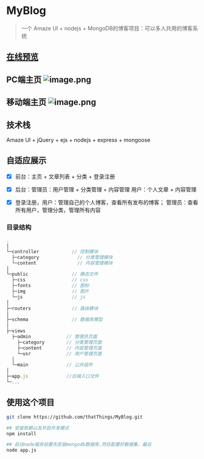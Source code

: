 # MyBlog

> 一个 Amaze UI + nodejs + MongoDB的博客项目：可以多人共用的博客系统

[**在线预览**](http://www.nanyuanfly.cn:3666/)
---
PC端主页
![image.png](https://upload-images.jianshu.io/upload_images/15171164-1bc8924dcc443d06.png?imageMogr2/auto-orient/strip%7CimageView2/2/w/1240)
---
移动端主页
![image.png](https://upload-images.jianshu.io/upload_images/15171164-cbc6a2fdadd43de6.png?imageMogr2/auto-orient/strip%7CimageView2/2/w/1240)
---



## 技术栈
Amaze UI + jQuery + ejs + nodejs + express + mongoose

## 自适应展示

- [x] 前台：主页 + 文章列表 + 分类 + 登录注册  
- [x] 后台：管理员：用户管理 + 分类管理 + 内容管理   用户：个人文章 + 内容管理
- [x] 登录注册，用户：管理自己的个人博客，查看所有发布的博客； 管理员：查看所有用户，管理分类，管理所有内容



### 目录结构

```js
.
│
└─controller            // 控制模块
  ├─category              // 分类管理模块
  └─content               // 内容管理模块
│
└─public                // 静态文件
  ├─css                 // css
  ├─fonts               // 图标
  ├─img                 // 图片
  └─js                  // js  
│
├─routers               // 路由模块
│
├─schema                // 数据库模型
│
├─views
  ├─admin             // 管理员页面
    ├─category        // 分类管理页面
    ├─content         // 内容管理页面
    └─usr             // 用户管理页面
  │
  └─main              // 公共组件
│ 
├─app.js              //后端入口文件
└─...

```

## 使用这个项目

```bash
git clone https://github.com/thatThings/MyBlog.git

## 安装依赖以及开启开发模式
npm install 

## 启动node服务前要先安装mongodb数据库,然后配置好数据集，最后
node app.js

```
